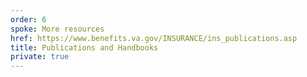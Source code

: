 ```yaml
---
order: 6
spoke: More resources
href: https://www.benefits.va.gov/INSURANCE/ins_publications.asp
title: Publications and Handbooks
private: true
---
```

